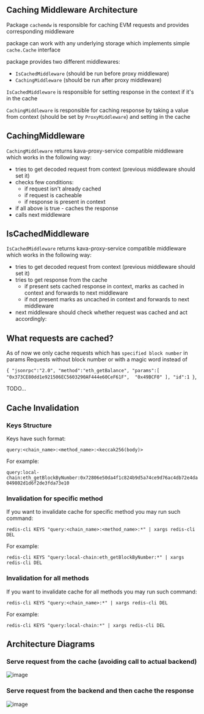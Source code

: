 ## Caching Middleware Architecture

Package `cachemdw` is responsible for caching EVM requests and provides corresponding middleware

package can work with any underlying storage which implements simple `cache.Cache` interface

package provides two different middlewares:
- `IsCachedMiddleware` (should be run before proxy middleware)
- `CachingMiddleware`  (should be run after proxy middleware)

`IsCachedMiddleware` is responsible for setting response in the context if it's in the cache

`CachingMiddleware` is responsible for caching response by taking a value from context (should be set by `ProxyMiddleware`) and setting in the cache

## CachingMiddleware

`CachingMiddleware` returns kava-proxy-service compatible middleware which works in the following way:
- tries to get decoded request from context (previous middleware should set it)
- checks few conditions:
  - if request isn't already cached
  - if request is cacheable
  - if response is present in context
- if all above is true - caches the response
- calls next middleware

## IsCachedMiddleware

`IsCachedMiddleware` returns kava-proxy-service compatible middleware which works in the following way:
- tries to get decoded request from context (previous middleware should set it)
- tries to get response from the cache
  - if present sets cached response in context, marks as cached in context and forwards to next middleware
  - if not present marks as uncached in context and forwards to next middleware
- next middleware should check whether request was cached and act accordingly:

## What requests are cached?

As of now we only cache requests which has `specified block number` in params
Requests without block number or with a magic word instead of 

`{
			"jsonrpc":"2.0",
			"method":"eth_getBalance",
			"params":[
				"0x373CE80dd1e921506EC5603290AF444e60CeF61F", 
				"0x49BCF0"
			],
			"id":1
		}`,

  TODO...

## Cache Invalidation

### Keys Structure

Keys have such format:

`query:<chain_name>:<method_name>:<keccak256(body)>`

For example:

`query:local-chain:eth_getBlockByNumber:0x72806e50da4f1c824b9d5a74ce9d76ac4db72e4da049802d1d6f2de3fda73e10`

### Invalidation for specific method

If you want to invalidate cache for specific method you may run such command:

`redis-cli KEYS "query:<chain_name>:<method_name>:*" | xargs redis-cli DEL`

For example:

`redis-cli KEYS "query:local-chain:eth_getBlockByNumber:*" | xargs redis-cli DEL`

### Invalidation for all methods

If you want to invalidate cache for all methods you may run such command:

`redis-cli KEYS "query:<chain_name>:*" | xargs redis-cli DEL`

For example:

`redis-cli KEYS "query:local-chain:*" | xargs redis-cli DEL`

## Architecture Diagrams

### Serve request from the cache (avoiding call to actual backend)
![image](https://github.com/Kava-Labs/kava-proxy-service/assets/37836031/1bd8cb8e-6a9e-45a6-b698-3f99eaab2aa2)

### Serve request from the backend and then cache the response
![image](https://github.com/Kava-Labs/kava-proxy-service/assets/37836031/b0eb5cb9-51da-43f9-bb7d-b94bf482f366)
